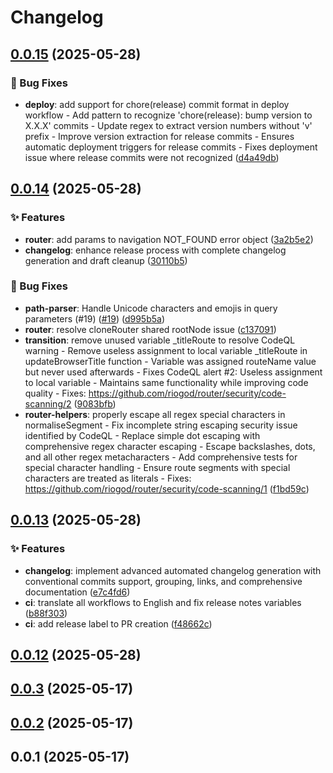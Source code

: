 # Changelog




## [0.0.15](https://github.com/riogod/router/compare/v0.0.14...v0.0.15) (2025-05-28)

### 🐛 Bug Fixes

- **deploy**: add support for chore(release) commit format in deploy workflow - Add pattern to recognize 'chore(release): bump version to X.X.X' commits - Update regex to extract version numbers without 'v' prefix - Improve version extraction for release commits - Ensures automatic deployment triggers for release commits - Fixes deployment issue where release commits were not recognized ([d4a49db](https://github.com/riogod/router/commit/d4a49db7d61d13b56d204ba86d98f2c3426b2f4d))

## [0.0.14](https://github.com/riogod/router/compare/v0.0.13...v0.0.14) (2025-05-28)

### ✨ Features

- **router**: add params to navigation NOT_FOUND error object ([3a2b5e2](https://github.com/riogod/router/commit/3a2b5e28c458c442ec1f10ec4a52749370547e0d))
- **changelog**: enhance release process with complete changelog generation and draft cleanup ([30110b5](https://github.com/riogod/router/commit/30110b568c9f9807268c76cace9556d57354b878))

### 🐛 Bug Fixes

- **path-parser**: Handle Unicode characters and emojis in query parameters  (#19) ([#19](https://github.com/riogod/router/pull/19)) ([d995b5a](https://github.com/riogod/router/commit/d995b5a4a6eeb3dc94a159abcdaf911fa713cdd7))
- **router**: resolve cloneRouter shared rootNode issue ([c137091](https://github.com/riogod/router/commit/c1370915e88c539b5bec5dae967653f7576d2bbc))
- **transition**: remove unused variable _titleRoute to resolve CodeQL warning - Remove useless assignment to local variable _titleRoute in updateBrowserTitle function - Variable was assigned routeName value but never used afterwards - Fixes CodeQL alert #2: Useless assignment to local variable - Maintains same functionality while improving code quality - Fixes: https://github.com/riogod/router/security/code-scanning/2 ([9083bfb](https://github.com/riogod/router/commit/9083bfb6bc3101e9d5d4bbdd62a9abf0141b0793))
- **router-helpers**: properly escape all regex special characters in normaliseSegment - Fix incomplete string escaping security issue identified by CodeQL - Replace simple dot escaping with comprehensive regex character escaping - Escape backslashes, dots, and all other regex metacharacters - Add comprehensive tests for special character handling - Ensure route segments with special characters are treated as literals - Fixes: https://github.com/riogod/router/security/code-scanning/1 ([f1bd59c](https://github.com/riogod/router/commit/f1bd59c0b2c15c4a73a012477e2dcd8a1c6a555e))

## [0.0.13](https://github.com/riogod/router/compare/v0.0.12...v0.0.13) (2025-05-28)

### ✨ Features

- **changelog**: implement advanced automated changelog generation with conventional commits support, grouping, links, and comprehensive documentation ([e7c4fd6](https://github.com/riogod/router/commit/e7c4fd6ce96478b09b778656c511502c2714fc82))
- **ci**: translate all workflows to English and fix release notes variables ([b88f303](https://github.com/riogod/router/commit/b88f3036f6a41e568c2f03ea39c6d7bcb41fdc6b))
- **ci**: add release label to PR creation ([f48662c](https://github.com/riogod/router/commit/f48662c118f88b79e37e0c8ec79f9e9b88353da2))

## [0.0.12](https://github.com/riogod/router/compare/v0.0.3...v0.0.12) (2025-05-28)

## [0.0.3](https://github.com/riogod/router/compare/v0.0.2...v0.0.3) (2025-05-17)

## [0.0.2](https://github.com/riogod/router/compare/v0.0.1...v0.0.2) (2025-05-17)

## 0.0.1 (2025-05-17)
